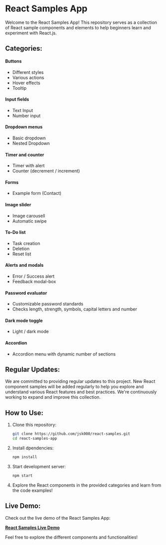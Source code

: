 # React Samples App

Welcome to the React Samples App! This repository serves as a collection of React sample components and elements to help beginners learn and experiment with React.js.

## Categories:

#### Buttons
- Different styles
- Various actions
- Hover effects
- Tooltip 

#### Input fields
- Text Input 
- Number input

#### Dropdown menus
- Basic dropdown
- Nested Dropdown

#### Timer and counter
- Timer with alert
- Counter (decrement / increment)

#### Forms
- Example form (Contact)

#### Image slider
- Image carousell
- Automatic swipe

#### To-Do list
- Task creation
- Deletion
- Reset list

#### Alerts and modals
- Error / Success alert
- Feedback modal-box

#### Password evaluator
- Customizable password standards
- Checks length, strength, symbols, capital letters and number

#### Dark mode toggle
- Light / dark mode

#### Accordion
- Accordion menu with dynamic number of  sections

## Regular Updates:

We are committed to providing regular updates to this project. New React component samples will be added regularly to help you explore and understand various React features and best practices. We're continuously working to expand and improve this collection.

## How to Use:

1. Clone this repository:

   ```sh
   git clone https://github.com/jsk000/react-samples.git
   cd react-samples-app
   ```
2. Install dpendencies:
    ```sh
    npm install
    ```
3. Start development server: 
    ```sh
    npm start
    ```
4. Explore the React components in the provided categories and learn from the code examples!

## Live Demo:

Check out the live demo of the React Samples App:

[**React Samples Live Demo**](https://react-samples-8800.web.app/)

Feel free to explore the different components and functionalities!
